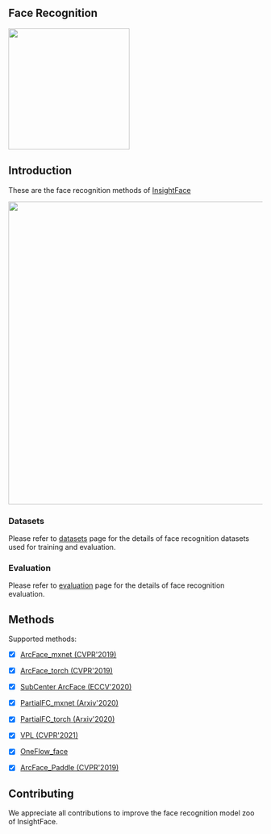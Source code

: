 ## Face Recognition


<div align="left">
  <img src="https://insightface.ai/assets/img/custom/logo3.jpg" width="240"/>
</div>


## Introduction

These are the face recognition methods of [InsightFace](https://insightface.ai)


<div align="left">
  <img src="https://insightface.ai/assets/img/github/facerecognitionfromvideo.PNG" width="600"/>
</div>


### Datasets

  Please refer to [datasets](_datasets_) page for the details of face recognition datasets used for training and evaluation.

### Evaluation

  Please refer to [evaluation](_evaluation_) page for the details of face recognition evaluation.


## Methods


Supported methods:

- [x] [ArcFace_mxnet (CVPR'2019)](arcface_mxnet)
- [x] [ArcFace_torch (CVPR'2019)](arcface_torch)
- [x] [SubCenter ArcFace (ECCV'2020)](subcenter_arcface)
- [x] [PartialFC_mxnet (Arxiv'2020)](partial_fc)
- [x] [PartialFC_torch (Arxiv'2020)](arcface_torch)
- [x] [VPL (CVPR'2021)](vpl)
- [x] [OneFlow_face](oneflow_face)
- [x] [ArcFace_Paddle (CVPR'2019)](arcface_paddle)


## Contributing

We appreciate all contributions to improve the face recognition model zoo of InsightFace. 


